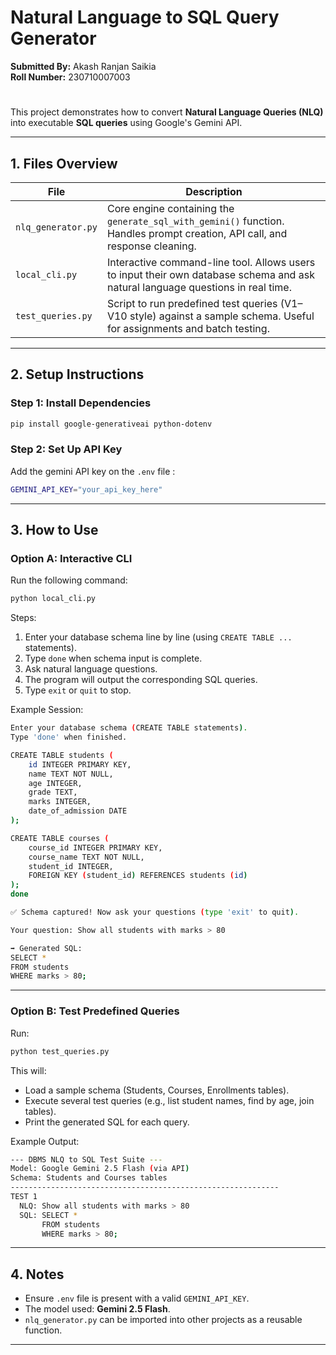 # Natural Language to SQL Query Generator

**Submitted By:** Akash Ranjan Saikia <br>
**Roll Number:** 230710007003
#

This project demonstrates how to convert **Natural Language Queries (NLQ)** into executable **SQL queries** using Google's Gemini API.

---


## 1. Files Overview

| File | Description |
|------|-------------|
| `nlq_generator.py` | Core engine containing the `generate_sql_with_gemini()` function. Handles prompt creation, API call, and response cleaning. |
| `local_cli.py` | Interactive command-line tool. Allows users to input their own database schema and ask natural language questions in real time. |
| `test_queries.py` | Script to run predefined test queries (V1–V10 style) against a sample schema. Useful for assignments and batch testing. |

---

## 2. Setup Instructions

### Step 1: Install Dependencies
```bash
pip install google-generativeai python-dotenv
```

### Step 2: Set Up API Key
Add the gemini API key on the `.env` file :
```bash
GEMINI_API_KEY="your_api_key_here"
```

---

## 3. How to Use

### Option A: Interactive CLI
Run the following command:
```bash
python local_cli.py
```

Steps:
1. Enter your database schema line by line (using `CREATE TABLE ...` statements).  
2. Type `done` when schema input is complete.  
3. Ask natural language questions.  
4. The program will output the corresponding SQL queries.  
5. Type `exit` or `quit` to stop.

Example Session:
```bash
Enter your database schema (CREATE TABLE statements).
Type 'done' when finished.

CREATE TABLE students (
    id INTEGER PRIMARY KEY,
    name TEXT NOT NULL,
    age INTEGER,
    grade TEXT,
    marks INTEGER,
    date_of_admission DATE
);

CREATE TABLE courses (
    course_id INTEGER PRIMARY KEY,
    course_name TEXT NOT NULL,
    student_id INTEGER,
    FOREIGN KEY (student_id) REFERENCES students (id)
);
done

✅ Schema captured! Now ask your questions (type 'exit' to quit).

Your question: Show all students with marks > 80

➡️ Generated SQL:
SELECT *
FROM students
WHERE marks > 80;

```

---

### Option B: Test Predefined Queries
Run:
```bash
python test_queries.py
```

This will:
- Load a sample schema (Students, Courses, Enrollments tables).  
- Execute several test queries (e.g., list student names, find by age, join tables).  
- Print the generated SQL for each query.
  
Example Output:
```bash
--- DBMS NLQ to SQL Test Suite ---
Model: Google Gemini 2.5 Flash (via API)
Schema: Students and Courses tables
------------------------------------------------------------
TEST 1
  NLQ: Show all students with marks > 80
  SQL: SELECT *
       FROM students
       WHERE marks > 80;
```


---

## 4. Notes
- Ensure `.env` file is present with a valid `GEMINI_API_KEY`.  
- The model used: **Gemini 2.5 Flash**.  
- `nlq_generator.py` can be imported into other projects as a reusable function.  

---
